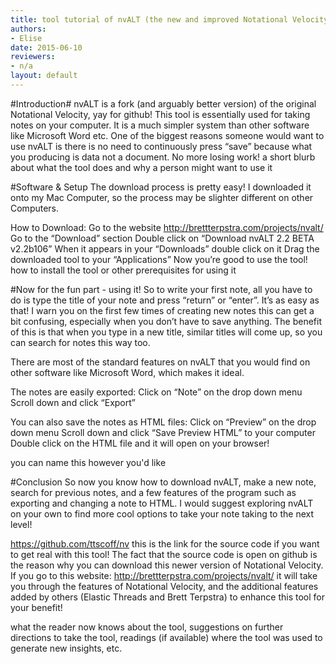 ```yaml
---
title: tool tutorial of nvALT (the new and improved Notational Velocity)
authors:
- Elise
date: 2015-06-10
reviewers:
- n/a
layout: default
---
```


#Introduction#
nvALT is a fork (and arguably better version) of the original Notational Velocity, yay for github! This tool is essentially used for taking notes on your computer. It is a much simpler system than other software like Microsoft Word etc. One of the biggest reasons someone would want to use nvALT is there is no need to continuously press “save”  because what you producing is data not a document. No more losing work! 
a short blurb about what the tool does and why a person might want to use it

#Software & Setup
The download process is pretty easy! I downloaded it onto my Mac Computer, so the process may be slighter different on other Computers. 

How to Download:
Go to the website http://brettterpstra.com/projects/nvalt/ 
Go to the “Download” section 
Double click on “Download nvALT 2.2 BETA v2.2b106” 
When it appears in your “Downloads” double click on it
Drag the downloaded tool to your “Applications” 
Now you’re good to use the tool! 
how to install the tool or other prerequisites for using it

#Now for the fun part - using it!
So to write your first note, all you have to do is type the title of your note and press “return” or “enter”. It’s as easy as that! I warn you on the first few times of creating new notes this can get a bit confusing, especially when you don’t have to save anything. The benefit of this is that when you type in a new title, similar titles will come up, so you can search for notes this way too. 

There are most of the standard features on nvALT that you would find on other software like Microsoft Word, which makes it ideal. 

The notes are easily exported: 
Click on “Note” on the drop down menu 
Scroll down and click “Export”

You can also save the notes as HTML files: 
Click on “Preview” on the drop down menu 
Scroll down and click “Save Preview HTML” to your computer 
Double click on the HTML file and it will open on your browser!

you can name this however you'd like

#Conclusion
So now you know how to download nvALT, make a new note, search for previous notes, and a few features of the program such as exporting and changing a note to HTML. I would suggest exploring nvALT on your own to find more cool options to take your note taking to the next level! 

https://github.com/ttscoff/nv this is the link for the source code if you want to get real with this tool! The fact that the source code is open on github is the reason why you can download this newer version of Notational Velocity. If you go to this website: http://brettterpstra.com/projects/nvalt/ it will take you through the features of Notational Velocity, and the additional features added by others (Elastic Threads and Brett Terpstra) to enhance this tool for your benefit!
 
what the reader now knows about the tool, suggestions on further directions to take the tool, readings (if available) where the tool was used to generate new insights, etc.




